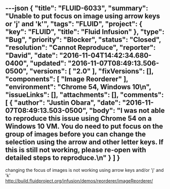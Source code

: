 ---json
{
  "title": "FLUID-6033",
  "summary": "Unable to put focus on image using arrow keys or 'j' and 'k'",
  "tags": "FLUID",
  "project": {
    "key": "FLUID",
    "title": "Fluid Infusion"
  },
  "type": "Bug",
  "priority": "Blocker",
  "status": "Closed",
  "resolution": "Cannot Reproduce",
  "reporter": "David",
  "date": "2016-11-04T14:42:34.680-0400",
  "updated": "2016-11-07T08:49:13.506-0500",
  "versions": [
    "2.0"
  ],
  "fixVersions": [],
  "components": [
    "Image Reorderer"
  ],
  "environment": "Chrome 54, Windows 10\n",
  "issueLinks": [],
  "attachments": [],
  "comments": [
    {
      "author": "Justin Obara",
      "date": "2016-11-07T08:49:13.503-0500",
      "body": "I was not able to reproduce this issue using Chrome 54 on a Windows 10 VM. You do need to put focus on the group of images before you can change the selection using the arrow and other letter keys. If this is still not working, please re-open with detailed steps to reproduce.\n"
    }
  ]
}
---
changing the focus of images is not working using arrow keys and/or 'j' and 'k'\
<http://build.fluidproject.org/infusion/demos/reorderer/imageReorderer/>

        